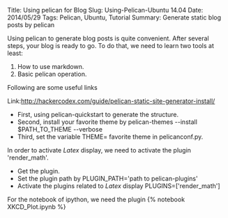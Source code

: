 Title: Using pelican for Blog
Slug: Using-Pelican-Ubuntu 14.04
Date: 2014/05/29
Tags: Pelican, Ubuntu, Tutorial
Summary: Generate static blog posts by pelican

Using pelican to generate blog posts is quite convenient. After several steps,
your blog is ready to go. To do that, we need to learn two tools at least:

1. How to use markdown.
2. Basic pelican operation.

Following are some useful links

Link:http://hackercodex.com/guide/pelican-static-site-generator-install/

* First, using pelican-quickstart to generate the structure.
* Second, install your favorite theme by
pelican-themes --install $PATH_TO_THEME --verbose
* Third, set the variable THEME= favorite theme in pelicanconf.py.

In order to activate $Latex$ display, we need to activate the plugin
'render_math'.

* Get the plugin.
* Set the plugin path by
PLUGIN_PATH='path to pelican-plugins'
* Activate the plugins related to $Latex$ display
PLUGINS=['render_math']

For the notebook of ipython, we need the plugin
{% notebook XKCD_Plot.ipynb %}
